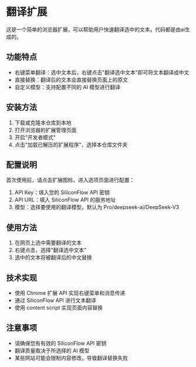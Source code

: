 # 翻译扩展

这是一个简单的浏览器扩展，可以帮助用户快速翻译选中的文本。代码都是由ai生成的。

## 功能特点

- 右键菜单翻译：选中文本后，右键点击"翻译选中文本"即可将文本翻译成中文
- 直接替换：翻译后的文本会直接替换页面上的原文
- 自定义模型：支持配置不同的 AI 模型进行翻译

## 安装方法

1. 下载或克隆本仓库到本地
2. 打开浏览器的扩展管理页面
3. 开启"开发者模式"
4. 点击"加载已解压的扩展程序"，选择本仓库文件夹

## 配置说明

首次使用前，请点击扩展图标，进入选项页面进行配置：

1. API Key：填入您的 SiliconFlow API 密钥
2. API URL：填入 SiliconFlow API 的服务地址
3. 模型：选择要使用的翻译模型，默认为 Pro/deepseek-ai/DeepSeek-V3

## 使用方法

1. 在网页上选中需要翻译的文本
2. 右键点击，选择"翻译选中文本"
3. 选中的文本将被翻译后的中文替换

## 技术实现

- 使用 Chrome 扩展 API 实现右键菜单和消息传递
- 通过 SiliconFlow API 进行文本翻译
- 使用 content script 实现页面内容替换

## 注意事项

- 请确保您有有效的 SiliconFlow API 密钥
- 翻译质量取决于所选择的 AI 模型
- 某些网站可能会限制内容修改，导致翻译替换失败

